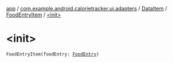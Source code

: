 [app](../../../index.md) / [com.example.android.calorietracker.ui.adapters](../../index.md) / [DataItem](../index.md) / [FoodEntryItem](index.md) / [&lt;init&gt;](./-init-.md)

# &lt;init&gt;

`FoodEntryItem(foodEntry: `[`FoodEntry`](../../../com.example.android.calorietracker.data.room.entities/-food-entry/index.md)`)`